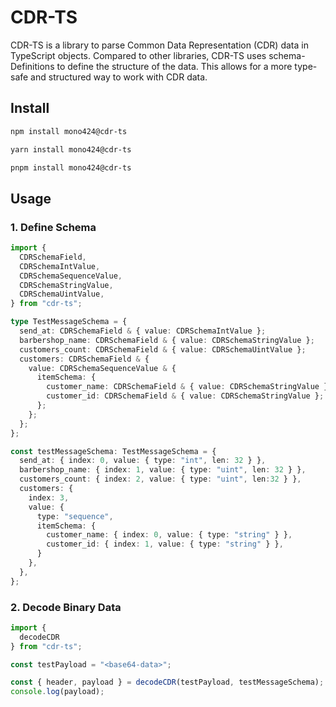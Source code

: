 # CDR-TS

CDR-TS is a library to parse Common Data Representation (CDR) data in TypeScript objects. Compared to other libraries, CDR-TS uses schema-Definitions to define the structure of the data. This allows for a more type-safe and structured way to work with CDR data.

## Install

```bash
npm install mono424@cdr-ts
```

```bash
yarn install mono424@cdr-ts
```

```bash
pnpm install mono424@cdr-ts
```

## Usage

### 1. Define Schema

```typescript
import {
  CDRSchemaField,
  CDRSchemaIntValue,
  CDRSchemaSequenceValue,
  CDRSchemaStringValue,
  CDRSchemaUintValue,
} from "cdr-ts";

type TestMessageSchema = {
  send_at: CDRSchemaField & { value: CDRSchemaIntValue };
  barbershop_name: CDRSchemaField & { value: CDRSchemaStringValue };
  customers_count: CDRSchemaField & { value: CDRSchemaUintValue };
  customers: CDRSchemaField & {
    value: CDRSchemaSequenceValue & {
      itemSchema: {
        customer_name: CDRSchemaField & { value: CDRSchemaStringValue };
        customer_id: CDRSchemaField & { value: CDRSchemaStringValue };
      };
    };
  };
};

const testMessageSchema: TestMessageSchema = {
  send_at: { index: 0, value: { type: "int", len: 32 } },
  barbershop_name: { index: 1, value: { type: "uint", len: 32 } },
  customers_count: { index: 2, value: { type: "uint", len:32 } },
  customers: {
    index: 3,
    value: {
      type: "sequence",
      itemSchema: {
        customer_name: { index: 0, value: { type: "string" } },
        customer_id: { index: 1, value: { type: "string" } },
      }
    },
  },
};
```

### 2. Decode Binary Data

```typescript
import {
  decodeCDR
} from "cdr-ts";

const testPayload = "<base64-data>";

const { header, payload } = decodeCDR(testPayload, testMessageSchema);
console.log(payload);
```
